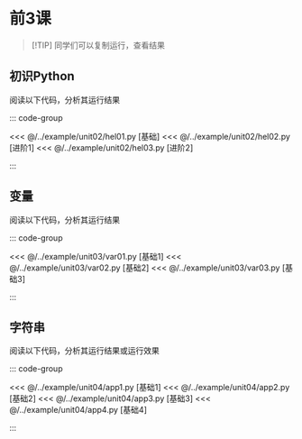 # 前3课

> [!TIP] 同学们可以复制运行，查看结果

## 初识Python

阅读以下代码，分析其运行结果

::: code-group

<<< @/../example/unit02/hel01.py [基础]
<<< @/../example/unit02/hel02.py [进阶1]
<<< @/../example/unit02/hel03.py [进阶2]

:::

## 变量

阅读以下代码，分析其运行结果

::: code-group

<<< @/../example/unit03/var01.py [基础1]
<<< @/../example/unit03/var02.py [基础2]
<<< @/../example/unit03/var03.py [基础3]

:::

## 字符串

阅读以下代码，分析其运行结果或运行效果

::: code-group

<<< @/../example/unit04/app1.py [基础1]
<<< @/../example/unit04/app2.py [基础2]
<<< @/../example/unit04/app3.py [基础3]
<<< @/../example/unit04/app4.py [基础4]

:::
